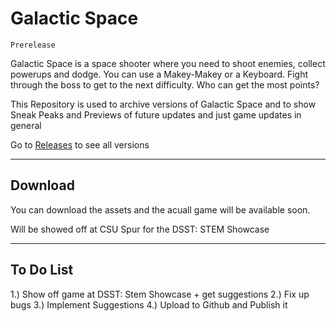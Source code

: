 # Galactic Space

`Prerelease`

Galactic Space is a space shooter where you need to shoot enemies, collect powerups and dodge. You can use a Makey-Makey or a Keyboard. Fight through the boss to get to the next difficulty. Who can get the most points?

This Repository is used to archive versions of Galactic Space and to show Sneak Peaks and Previews of future updates and just game updates in general

Go to [Releases](https://github.com/Gh053d413x/Galactic_Space/releases/) to see all versions 

---

## Download
You can download the assets and the acuall game will be available soon.

Will be showed off at CSU Spur for the DSST: STEM Showcase

---

## To Do List

1.) Show off game at DSST: Stem Showcase + get suggestions
2.) Fix up bugs
3.) Implement Suggestions
4.) Upload to Github and Publish it

